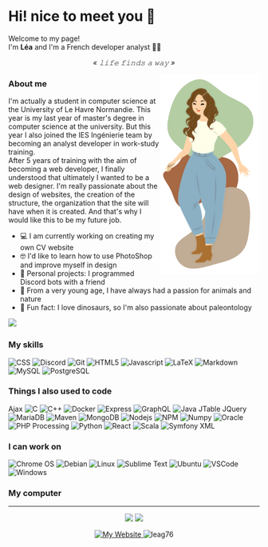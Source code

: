 # Hi! nice to meet you 👋

<p>Welcome to my page!</br>I'm <b>Léa</b> and I'm a French developer analyst 👩‍💻</p>

<p align="center"><i>« 𝚕𝚒𝚏𝚎 𝚏𝚒𝚗𝚍𝚜 𝚊 𝚠𝚊𝚢 »</i></p>

<img align="right" src="https://github.com/LeaG76/LeaG76/raw/main/pictures/iconGithub.png" alt="Illustration of Kaya speaking at a conference with coding bubbles in background" width=200px/>

### About me

<p>I'm actually a student in computer science at the University of Le Havre Normandie. This year is my last year of master's degree in computer science at the university. But this year I also joined the IES Ingénierie team by becoming an analyst developer in work-study training.</br>
After 5 years of training with the aim of becoming a web developer, I finally understood that ultimately I wanted to be a web designer. I'm really passionate about the design of websites, the creation of the structure, the organization that the site will have when it is created. And that's why I would like this to be my future job.</p>

- 💻  I am currently working on creating my own CV website
- 🤓  I'd like to learn how to use PhotoShop and improve myself in design
- 👀  Personal projects: I programmed Discord bots with a friend
- 🍂  From a very young age, I have always had a passion for animals and nature
- 🦖  Fun fact: I love dinosaurs, so I'm also passionate about paleontology

<a href="https://github.com/LeaG76/LeaG76.github.io">
  <img src="https://github-readme-stats.vercel.app/api/pin/?username=leag76&repo=leag76.github.io&title_color=A76844&text_color=000000&show_icons=true&icon_color=B5CDA3" />
</a>

### My skills

<p>
  <img alt="CSS" src="https://img.shields.io/badge/-CSS-0068BA?style=flat&logo=css3&logoColor=white" />
  <img alt="Discord" src="https://img.shields.io/badge/-Discord-5562EA?style=flat&logo=discord&logoColor=white" />
  <img alt="Git" src="https://img.shields.io/badge/-Git-E84D31?style=flat&logo=git&logoColor=white" />
  <img alt="HTML5" src="https://img.shields.io/badge/-HTML5-DD4D25?style=flat&logo=html5&logoColor=white" />
  <img alt="Javascript" src="https://img.shields.io/badge/-Javascript-EFD81D?style=flat&logo=javascript&logoColor=white" />
  <img alt="LaTeX" src="https://img.shields.io/badge/-LaTeX-008181?style=flat&logo=latex&logoColor=white" />
  <img alt="Markdown" src="https://img.shields.io/badge/-Markdown-000000?style=flat&logo=markdown&logoColor=white" />
  <img alt="MySQL" src="https://img.shields.io/badge/-MySQL-005E86?style=flat&logo=mysql&logoColor=white" />
  <img alt="PostgreSQL" src="https://img.shields.io/badge/-PostgreSQL-31648C?style=flat&logo=postgresql&logoColor=white" />
</p>

### Things I also used to code

<p>
  Ajax
  <img alt="C" src="https://img.shields.io/badge/-C-3949AB?style=flat&logo=c&logoColor=white" />
  <img alt="C++" src="https://img.shields.io/badge/-C++-4938AA?style=flat&logo=c%2B%2B&logoColor=white" />
  <img alt="Docker" src="https://img.shields.io/badge/-Docker-2391E6?style=flat&logo=docker&logoColor=white" />
  <img alt="Express" src="https://img.shields.io/badge/-Express-666666?style=flat&logo=express&logoColor=white" />
  <img alt="GraphQL" src="https://img.shields.io/badge/-GraphQL-DE33A6?style=flat&logo=graphql&logoColor=white" />
  <img alt="Java" src="https://img.shields.io/badge/-Java-E61F24?style=flat&logo=java&logoColor=white" />
  JTable
  JQuery
  <img alt="MariaDB" src="https://img.shields.io/badge/-MariaDB-BA7257?style=flat&logo=mariadb&logoColor=white" />
  <img alt="Maven" src="https://img.shields.io/badge/-Maven-CF3C2E?style=flat&logo=Apache%20Maven&logoColor=white" />
  <img alt="MongoDB" src="https://img.shields.io/badge/-MongoDB-499B49?style=flat&logo=mongodb&logoColor=white" />
  <img alt="Nodejs" src="https://img.shields.io/badge/-Nodejs-8BBF3D?style=flat&logo=Node.js&logoColor=white" />
  <img alt="NPM" src="https://img.shields.io/badge/-NPM-C53635?style=flat&logo=npm&logoColor=white" />
  <img alt="Numpy" src="https://img.shields.io/badge/-Numpy-4B73C9?style=flat&logo=numpy&logoColor=white" />
  <img alt="Oracle" src="https://img.shields.io/badge/-Oracle-E31620?style=flat&logo=oracle&logoColor=white" />
  <img alt="PHP" src="https://img.shields.io/badge/-PHP-7377AD?style=flat&logo=php&logoColor=white" />
  Processing
  <img alt="Python" src="https://img.shields.io/badge/-Python-3766AB?style=flat&logo=python&logoColor=white" />
  <img alt="React" src="https://img.shields.io/badge/-React-48CEF7?style=flat&logo=react&logoColor=white" />
  <img alt="Scala" src="https://img.shields.io/badge/-Scala-D73222?style=flat&logo=scala&logoColor=white" />
  <img alt="Symfony" src="https://img.shields.io/badge/-Symfony-000000?style=flat&logo=symfony&logoColor=white" />
  XML
</p>

### I can work on

<p>
  <img alt="Chrome OS" src="https://img.shields.io/badge/-Chrome_OS-767676?style=flat&logo=google%20chrome&logoColor=white" />
  <img alt="Debian" src="https://img.shields.io/badge/-Debian-D0074E?style=flat&logo=debian&logoColor=white" />
  <img alt="Linux" src="https://img.shields.io/badge/-Linux-ECCE00?style=flat&logo=linux&logoColor=white" />
  <img alt="Sublime Text" src="https://img.shields.io/badge/-Sublime_Text-F79202?style=flat&logo=sublime-text&logoColor=white" />
  <img alt="Ubuntu" src="https://img.shields.io/badge/-Ubuntu-D64613?style=flat&logo=ubuntu&logoColor=white" />
  <img alt="VSCode" src="https://img.shields.io/badge/-Visual_Studio_Code-2E7EB4?style=flat&logo=visual-studio-code&logoColor=white" />
  <img alt="Windows" src="https://img.shields.io/badge/-Windows-086DBE?style=flat&logo=windows&logoColor=white" />
</p>

### My computer

---

<p align="center">
  <img src="https://github-readme-stats.vercel.app/api?username=leag76&title_color=A76844&text_color=000000&show_icons=true&icon_color=B5CDA3&ring_color=C1AC95&hide=issues&include_all_commits=true&count_private=true" height=125px/>
  <img src="https://github-readme-stats.vercel.app/api/top-langs/?username=leag76&title_color=A76844&text_color=000000&show_icons=true&icon_color=B5CDA3&layout=compact" height=125px/>
</p>

<p align="center">
  <a href="https://leag76.github.io/">
      <img alt="My Website" src="https://img.shields.io/badge/-Léa_Gallier's_Website-000000?style=flat&logo=github&logoColor=white" />
  </a>
  <img src="https://komarev.com/ghpvc/?username=leag76&label=Profile%20views&color=0e75b6&logo=github&style=flat" alt="leag76" />
</p>